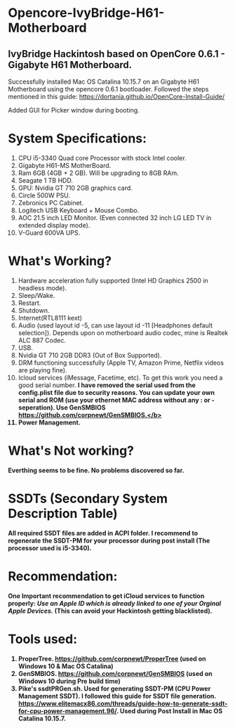 # Opencore-IvyBridge-H61-Motherboard
IvyBridge Hackintosh based on OpenCore 0.6.1 - Gigabyte H61 Motherboard. 
------------------------------------------------------------------------
Successfully installed Mac OS Catalina 10.15.7 on an Gigabyte H61 Motherboard using the opencore 0.6.1 bootloader.
Followed the steps mentioned in this guide: https://dortania.github.io/OpenCore-Install-Guide/

Added GUI for Picker window during booting. 

System Specifications:
=====================
1. CPU i5-3340 Quad core Processor with stock Intel cooler.
2. Gigabyte H61-MS MotherBoard.
3. Ram 6GB (4GB + 2 GB). Will be upgrading to 8GB RAm.
4. Seagate 1 TB HDD.
5. GPU: Nvidia GT 710 2GB graphics card.
6. Circle 500W PSU.
7. Zebronics PC Cabinet.
8. Logitech USB Keyboard + Mouse Combo.
9. AOC 21.5 inch LED Monitor. (Even connected 32 inch LG LED TV in extended display mode).
10. V-Guard 600VA UPS.

What's Working?
===============
1. Hardware acceleration fully supported (Intel HD Graphics 2500 in headless mode).
2. Sleep/Wake.
3. Restart.
4. Shutdown.
5. Internet(RTL8111 kext)
6. Audio (used layout id -5, can use layout id -11 [Headphones default selection]). Depends upon on motherboard audio codec, mine is Realtek ALC 887 Codec.
7. USB.
8. Nvidia GT 710 2GB DDR3 (Out of Box Supported).
9. DRM functioning successfully (Apple TV, Amazon Prime, Netflix videos are playing fine).
10. Icloud services (iMessage, Facetime, etc). To get this work you need a good serial number. <b>I have removed the serial used from the config.plist file due to security reasons. You can update your own serial and ROM (use your ethernet MAC address without any : or - seperation). Use GenSMBIOS https://github.com/corpnewt/GenSMBIOS.</b>
11. Power Management.

What's Not working?
==================
Everthing seems to be fine. No problems discovered so far.

SSDTs (Secondary System Description Table)
==========================================

All required SSDT files are added in ACPI folder. <b>I recommend to regenerate the SSDT-PM for your processor during post install (The processor used is i5-3340).</b>  

Recommendation:
===============
One Important recommendation to get iCloud services to function properly: <b><i>Use an Apple ID which is already linked to one of your Orginal Apple Devices.</i></b> (This can avoid your Hackintosh getting blacklisted).

Tools used:
==========
1. ProperTree. https://github.com/corpnewt/ProperTree (used on Windows 10 & Mac OS Catalina) 
2. GenSMBIOS. https://github.com/corpnewt/GenSMBIOS   (used on Windows 10 during Pre build time)
3. Pike's ssdtPRGen.sh. Used for generating SSDT-PM (CPU Power Management SSDT). I followed this guide for SSDT file generation. https://www.elitemacx86.com/threads/guide-how-to-generate-ssdt-for-cpu-power-management.96/. Used during Post Install in Mac OS Catalina 10.15.7.
